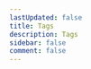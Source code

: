 ```yaml
---
lastUpdated: false
title: Tags
description: Tags
sidebar: false
comment: false
---
```


<ClientOnly>
<Tags/>
</ClientOnly>
